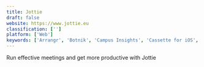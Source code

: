 ```yaml
---
title: Jottie
draft: false 
website: https://www.jottie.eu
classification: ['']
platform: ['Web']
keywords: ['Arrangr', 'Botnik', 'Campus Insights', 'Cassette for iOS', 'Fireflies.ai for Meetings', 'Kiree', 'Meetingbird', 'Mobilimeet', 'Qoffee', 'Screenleap', 'Scrumbs', 'Solid', 'Suttna', 'Tatsu', 'Tooqan', 'UbiMeet', 'Uniteable', 'ViewedIt', 'Worklife Slackbot']
---
```

Run effective meetings and get more productive with Jottie